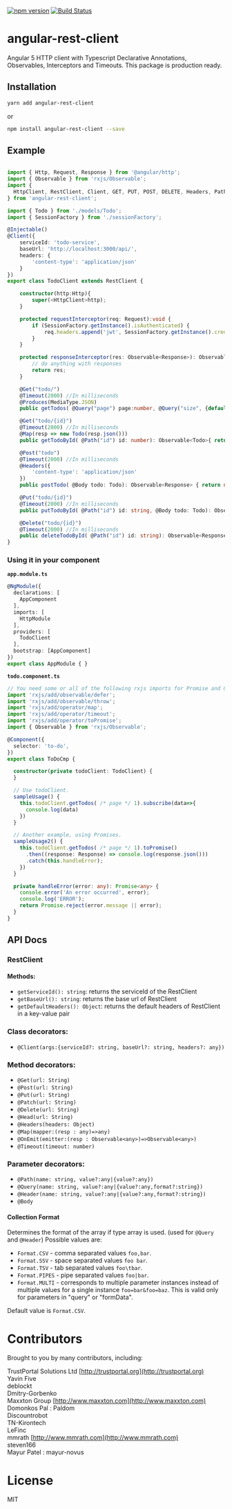 [![npm version](https://badge.fury.io/js/angular-rest-client.svg)](https://badge.fury.io/js/angular-rest-client)
[![Build Status](https://travis-ci.org/steven166/angular-rest-client.svg?branch=master)](https://travis-ci.org/steven166/angular-rest-client)

# angular-rest-client
Angular 5 HTTP client with Typescript Declarative Annotations, Observables, Interceptors and Timeouts.
This package is production ready.

## Installation

```sh
yarn add angular-rest-client
```
or
```sh
npm install angular-rest-client --save
```

## Example

```ts

import { Http, Request, Response } from '@angular/http';
import { Observable } from 'rxjs/Observable';
import {
  HttpClient, RestClient, Client, GET, PUT, POST, DELETE, Headers, Path, Body, Query, Produces, MediaType
} from 'angular-rest-client';

import { Todo } from './models/Todo';
import { SessionFactory } from './sessionFactory';

@Injectable()
@Client({
    serviceId: 'todo-service',
    baseUrl: 'http://localhost:3000/api/',
    headers: {
        'content-type': 'application/json'
    }
})
export class TodoClient extends RestClient {

    constructor(http:Http){
        super(<HttpClient>http);
    }

    protected requestInterceptor(req: Request):void {
        if (SessionFactory.getInstance().isAuthenticated) {
            req.headers.append('jwt', SessionFactory.getInstance().credentials.jwt);
        }
    }

    protected responseInterceptor(res: Observable<Response>): Observable<any> {
        // do anything with responses
        return res;
    }

    @Get("todo/")
    @Timeout(2000) //In milliseconds
    @Produces(MediaType.JSON)
    public getTodos( @Query("page") page:number, @Query("size", {default: 20}) size?:number, @Query("sort") sort?: string): Observable<Todo[]> { return null; };

    @Get("todo/{id}")
    @Timeout(2000) //In milliseconds
    @Map(resp => new Todo(resp.json()))
    public getTodoById( @Path("id") id: number): Observable<Todo>{ return null; };

    @Post("todo")
    @Timeout(2000) //In milliseconds
    @Headers({
        'content-type': 'application/json'
    })
    public postTodo( @Body todo: Todo): Observable<Response> { return null; };

    @Put("todo/{id}")
    @Timeout(2000) //In milliseconds
    public putTodoById( @Path("id") id: string, @Body todo: Todo): Observable<Response> { return null; };

    @Delete("todo/{id}")
    @Timeout(2000) //In milliseconds
    public deleteTodoById( @Path("id") id: string): Observable<Response> { return null; };
}
```

### Using it in your component

**```app.module.ts```**
``` ts
@NgModule({
  declarations: [
    AppComponent
  ],
  imports: [
    HttpModule
  ],
  providers: [
    TodoClient
  ],
  bootstrap: [AppComponent]
})
export class AppModule { }
```
**```todo.component.ts```**
``` ts
// You need some or all of the following rxjs imports for Promise and Observable.
import 'rxjs/add/observable/defer';
import 'rxjs/add/observable/throw';
import 'rxjs/add/operator/map';
import 'rxjs/add/operator/timeout';
import 'rxjs/add/operator/toPromise';
import { Observable } from 'rxjs/Observable';

@Component({
  selector: 'to-do',
})
export class ToDoCmp {

  constructor(private todoClient: TodoClient) {
  }

  // Use todoClient.
  sampleUsage() {
    this.todoClient.getTodos( /* page */ 1).subscribe(data=>{
      console.log(data)
    })
  }

  // Another example, using Promises.
  sampleUsage2() {
    this.todoClient.getTodos( /* page */ 1).toPromise()
      .then((response: Response) => console.log(response.json()))
      .catch(this.handleError);
    })
  }

  private handleError(error: any): Promise<any> {
    console.error('An error occurred', error);
    console.log('ERROR');
    return Promise.reject(error.message || error);
  }
}
```
## API Docs

### RestClient
#### Methods:
- `getServiceId(): string`: returns the serviceId of the RestClient
- `getBaseUrl(): string`: returns the base url of RestClient
- `getDefaultHeaders(): Object`: returns the default headers of RestClient in a key-value pair

### Class decorators:
- `@Client(args:{serviceId?: string, baseUrl?: string, headers?: any})`

### Method decorators:
- `@Get(url: String)`
- `@Post(url: String)`
- `@Put(url: String)`
- `@Patch(url: String)`
- `@Delete(url: String)`
- `@Head(url: String)`
- `@Headers(headers: Object)`
- `@Map(mapper:(resp : any)=>any)`
- `@OnEmit(emitter:(resp : Observable<any>)=>Observable<any>)`
- `@Timeout(timeout: number)`

### Parameter decorators:
- `@Path(name: string, value?:any|{value?:any})`
- `@Query(name: string, value?:any|{value?:any,format?:string})`
- `@Header(name: string, value?:any|{value?:any,format?:string})`
- `@Body`

#### Collection Format
Determines the format of the array if type array is used. (used for ``@Query`` and ``@Header``) Possible values are:
* ``Format.CSV`` - comma separated values ``foo,bar``.
* ``Format.SSV`` - space separated values ``foo bar``.
* ``Format.TSV`` - tab separated values ``foo\tbar``.
* ``Format.PIPES`` - pipe separated values ``foo|bar``.
* ``Format.MULTI`` - corresponds to multiple parameter instances instead of multiple values for a single instance ``foo=bar&foo=baz``. This is valid only for parameters in "query" or "formData".

Default value is ``Format.CSV``.

# Contributors

Brought to you by many contributors, including:  
  
TrustPortal Solutions Ltd  [http://trustportal.org](http://trustportal.org)  
Yavin Five  
deblockt  
Dmitry-Gorbenko  
Maxxton Group  [http://www.maxxton.com](http://www.maxxton.com)  
Domonkos Pal : Paldom  
Discountrobot  
TN-Kirontech  
LeFinc  
mmrath  [http://www.mmrath.com](http://www.mmrath.com)  
steven166  
Mayur Patel : mayur-novus

# License

MIT
